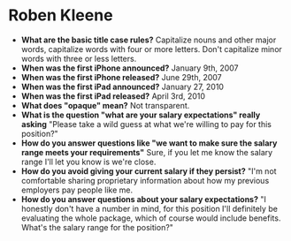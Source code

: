 # Roben Kleene

- **What are the basic title case rules?** Capitalize nouns and other major words, capitalize words with four or more letters. Don't capitalize minor words with three or less letters.
- **When was the first iPhone announced?** January 9th, 2007
- **When was the first iPhone released?** June 29th, 2007
- **When was the first iPad announced?** January 27, 2010
- **When was the first iPad released?** April 3rd, 2010
- **What does "opaque" mean?** Not transparent.
- **What is the question "what are your salary expectations" really asking** "Please take a wild guess at what we're willing to pay for this position?"
- **How do you answer questions like "we want to make sure the salary range meets your requirements"** Sure, if you let me know the salary range I'll let you know is we're close.
- **How do you avoid giving your current salary if they persist?** "I'm not comfortable sharing proprietary information about how my previous employers pay people like me.
- **How do you answer questions about your salary expectations?** "I honestly don't have a number in mind, for this position I'll definitely be evaluating the whole package, which of course would include benefits. What's the salary range for the position?"